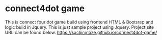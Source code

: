 # connect4dot game
 
This is connect four dot game build using frontend HTML & Bootsrap and logic build in Jquery.
This is just sample project using Jquery.
Project site URL can be found below.
https://sachinmoze.github.io/connect4dot-game/
